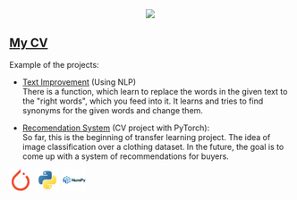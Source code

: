 <div id="header" align="center">
  <img src="https://media.giphy.com/media/HzPtbOKyBoBFsK4hyc/giphy.gif" width="200"/>
</div>

[My CV](https://github.com/asdfg12131/Projects/blob/main/CV.pdf)
---
Example of the projects:
* [Text Improvement](https://github.com/asdfg12131/Projects/blob/main/Engine.py) (Using NLP)  <br/>
There is a function, which learn to replace the words in the given text to the "right words", which you feed into it.
It learns and tries to find synonyms for the given words and change them.  <br/>

* [Recomendation System](https://github.com/asdfg12131/Projects/blob/main/Recomdation_System.ipynb) (CV project with PyTorch):  <br/>
So far, this is the beginning of transfer learning project.
The idea of image classification over a clothing dataset.
In the future, the goal is to come up with a system of recommendations for buyers.

<div>
  <img src="https://github.com/devicons/devicon/blob/master/icons/pytorch/pytorch-original.svg" title="Java" alt="Java" width="40" height="40"/>&nbsp;
  <img src="https://github.com/devicons/devicon/blob/master/icons/python/python-original.svg" title="React" alt="React" width="40" height="40"/>&nbsp;
  <img src="https://github.com/devicons/devicon/blob/master/icons/numpy/numpy-original-wordmark.svg" title="Spring" alt="Spring" width="40" height="40"/>&nbsp;
</div>
